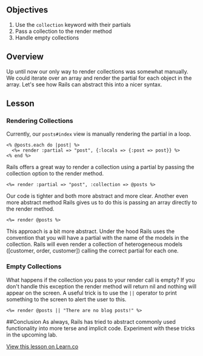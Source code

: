## Objectives

 1. Use the `collection` keyword with their partials
 2. Pass a collection to the render method 
 3. Handle empty collections

## Overview
Up until now our only way to render collections was somewhat manually.  We could iterate over an array and render the partial for each object in the array.  Let's see how Rails can abstract this into a nicer syntax.

## Lesson

### Rendering Collections
Currently, our `posts#index` view is manually rendering the partial in a loop.
```erb
<% @posts.each do |post| %>
  <%= render :partial => "post", {:locals => {:post => post}} %>
<% end %>
```

Rails offers a great way to render a collection using a partial by passing the collection option to the render method.

```erb
<%= render :partial => "post", :collection => @posts %>
```

Our code is tighter and both more abstract and more clear.
Another even more abstract method Rails gives us to do this is passing an array directly to the render method.

```erb
<%= render @posts %>
```

This approach is a bit more abstract.  Under the hood Rails uses the convention that you will have a partial with the name of the models in the collection.  Rails will even render a collection of heterogeneous models ([customer, order, customer]) calling the correct partial for each one.

### Empty Collections

What happens if the collection you pass to your render call is empty?  If you don't handle this exception the render method will return nil and nothing will appear on the screen.  A useful trick is to use the `||` operator to print something to the screen to alert the user to this.

```erb
<%= render @posts || "There are no blog posts!" %>
```

##Conclusion
As always, Rails has tried to abstract commonly used functionality into more terse and implicit code.  Experiment with these tricks in the upcoming lab.

<a href='https://learn.co/lessons/rendering-collections-reading' data-visibility='hidden'>View this lesson on Learn.co</a>
